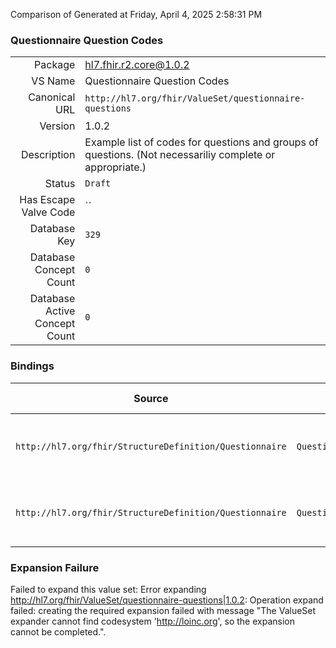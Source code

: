 Comparison of 
Generated at Friday, April 4, 2025 2:58:31 PM

### Questionnaire Question Codes

|      |     |
| ---: | --- |
| Package | hl7.fhir.r2.core@1.0.2 |
| VS Name | Questionnaire Question Codes |
| Canonical URL | `http://hl7.org/fhir/ValueSet/questionnaire-questions` |
| Version | 1.0.2 |
| Description | Example list of codes for questions and groups of questions. (Not necessariliy complete or appropriate.) |
| Status | `Draft` |
| Has Escape Valve Code | `` |
| Database Key | `329` |
| Database Concept Count | `0` |
| Database Active Concept Count | `0` |
### Bindings

| Source | Element | Binding | Strength | Element Short |
| ------ | ------- | ------- | -------- | ------------- |
| `http://hl7.org/fhir/StructureDefinition/Questionnaire` | `Questionnaire.group.concept` | `http://hl7.org/fhir/ValueSet/questionnaire-questions` | `Example` | Concept that represents this section in a questionnaire |
| `http://hl7.org/fhir/StructureDefinition/Questionnaire` | `Questionnaire.group.question.concept` | `http://hl7.org/fhir/ValueSet/questionnaire-questions` | `Example` | Concept that represents this question on a questionnaire |

### Expansion Failure

Failed to expand this value set: Error expanding http://hl7.org/fhir/ValueSet/questionnaire-questions|1.0.2: Operation expand failed: creating the required expansion failed with message "The ValueSet expander cannot find codesystem 'http://loinc.org', so the expansion cannot be completed.".
